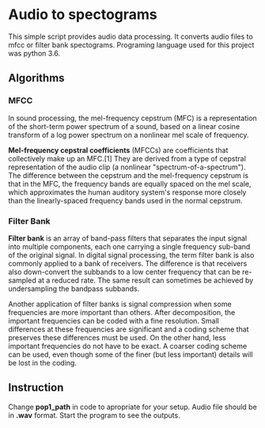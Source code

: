 # Audio to spectograms
This simple script provides audio data processing. It converts audio files to mfcc or filter bank spectograms.
Programing language used for this project was python 3.6.
## Algorithms

### MFCC
In sound processing, the mel-frequency cepstrum (MFC) is a representation of the short-term power spectrum of a sound, based on a linear cosine transform of a log power spectrum on a nonlinear mel scale of frequency.

**Mel-frequency cepstral coefficients** (MFCCs) are coefficients that collectively make up an MFC.[1] They are derived from a type of cepstral representation of the audio clip (a nonlinear "spectrum-of-a-spectrum"). The difference between the cepstrum and the mel-frequency cepstrum is that in the MFC, the frequency bands are equally spaced on the mel scale, which approximates the human auditory system's response more closely than the linearly-spaced frequency bands used in the normal cepstrum.

### Filter Bank 
**Filter bank** is an array of band-pass filters that separates the input signal into multiple components, each one carrying a single frequency sub-band of the original signal. In digital signal processing, the term filter bank is also commonly applied to a bank of receivers. The difference is that receivers also down-convert the subbands to a low center frequency that can be re-sampled at a reduced rate. The same result can sometimes be achieved by undersampling the bandpass subbands.

Another application of filter banks is signal compression when some frequencies are more important than others. After decomposition, the important frequencies can be coded with a fine resolution. Small differences at these frequencies are significant and a coding scheme that preserves these differences must be used. On the other hand, less important frequencies do not have to be exact. A coarser coding scheme can be used, even though some of the finer (but less important) details will be lost in the coding.

## Instruction

Change **pop1_path** in code to apropriate for your setup.
Audio file should be in **.wav** format.
Start the program to see the outputs.
